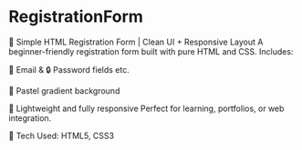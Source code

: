 # RegistrationForm

📝 Simple HTML Registration Form | Clean UI + Responsive Layout
A beginner-friendly registration form built with pure HTML and CSS. Includes:

📧 Email & 🔒 Password fields etc.

🎨 Pastel gradient background

🚀 Lightweight and fully responsive
Perfect for learning, portfolios, or web integration.

🔧 Tech Used: HTML5, CSS3
